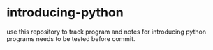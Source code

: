 # introducing-python
use this repository to track program and notes for introducing python
programs needs to be tested before commit.
